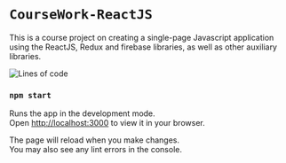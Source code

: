 # `CourseWork-ReactJS`

This is a course project on creating a single-page Javascript application using the ReactJS,
Redux and firebase libraries, as well as other auxiliary libraries.

![Lines of code](https://img.shields.io/tokei/lines/github/Dima00138/CourseWork-ReactJS?style=flat-square)
### `npm start`

Runs the app in the development mode.\
Open [http://localhost:3000](http://localhost:3000) to view it in your browser.

The page will reload when you make changes.\
You may also see any lint errors in the console.
